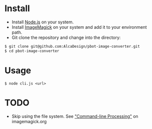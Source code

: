 # Install

- Install [Node.js][njs] on your system.
- Install [ImageMagick][im] on your system and add it to your environment path.
- Git clone the repository and change into the directory:

```bash
$ git clone git@github.com:AlcaDesign/pbot-image-converter.git
$ cd pbot-image-converter
```

# Usage

```
$ node cli.js <url>
```

# TODO

- Skip using the file system. See ["Command-line Processing"][clp] on
	imagemagick.org


[njs]: https://nodejs.org
[im]: https://imagemagick.org/
[clp]: https://imagemagick.org/script/command-line-processing.php
